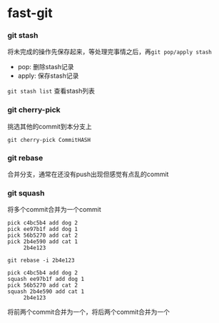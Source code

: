 # fast-git

### git stash

将未完成的操作先保存起来，等处理完事情之后，再`git pop/apply stash`

- pop: 删除stash记录
- apply: 保存stash记录

`git stash list` 查看stash列表

### git cherry-pick

挑选其他的commit到本分支上

`git cherry-pick CommitHASH`

### git rebase

合并分支，通常在还没有push出现但感觉有点乱的commit


### git squash

将多个commit合并为一个commit

```shell
pick c4bc5b4 add dog 2
pick ee97b1f add dog 1
pick 56b5270 add cat 2
pick 2b4e590 add cat 1
     2b4e123
```

`git rebase -i 2b4e123`

```shell
pick c4bc5b4 add dog 2
squash ee97b1f add dog 1
pick 56b5270 add cat 2
squash 2b4e590 add cat 1
     2b4e123
```

将前两个commit合并为一个，将后两个commit合并为一个
